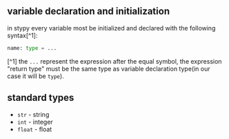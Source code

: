 ## variable declaration and initialization
in stypy every variable most be initialized and declared with the following syntax[^1]:
```python
name: type = ...
```

[^1] the `...` represent the expression after the equal symbol, the expression "return type" must be the same type as variable declaration type(in our case it will be `type`).

## standard types
* `str` - string
* `int` - integer
* `float` - float